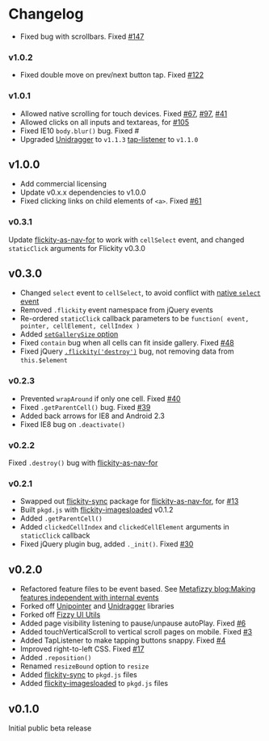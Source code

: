 # Changelog

+ Fixed bug with scrollbars. Fixed [#147](https://github.com/metafizzy/flickity/issues/122)

### v1.0.2

+ Fixed double move on prev/next button tap. Fixed [#122](https://github.com/metafizzy/flickity/issues/122)

### v1.0.1

+ Allowed native scrolling for touch devices. Fixed [#67](https://github.com/metafizzy/flickity/issues/67), [#97](https://github.com/metafizzy/flickity/issues/97), [#41](https://github.com/metafizzy/flickity/issues/41)
+ Allowed clicks on all inputs and textareas, for [#105](https://github.com/metafizzy/flickity/issues/105)
+ Fixed IE10 `body.blur()` bug. Fixed #
+ Upgraded [Unidragger](https://github.com/metafizzy/unidragger) to `v1.1.3` [tap-listener](https://github.com/metafizzy/tap-listener) to `v1.1.0`

## v1.0.0

+ Add commercial licensing
+ Update v0.x.x dependencies to v1.0.0
+ Fixed clicking links on child elements of `<a>`. Fixed [#61](https://github.com/metafizzy/flickity/issues/61)

### v0.3.1

Update [flickity-as-nav-for](https://github.com/metafizzy/flickity-as-nav-for) to work with `cellSelect` event, and changed `staticClick` arguments for Flickity v0.3.0

## v0.3.0

+ Changed `select` event to `cellSelect`, to avoid conflict with [native `select` event](https://developer.mozilla.org/en-US/docs/Web/Events/select)
+ Removed `.flickity` event namespace from jQuery events
+ Re-ordered `staticClick` callback parameters to be `function( event, pointer, cellElement, cellIndex )`
+ Added [`setGallerySize` option](http://flickity.metafizzy.co/options.html#setgallerysize)
+ Fixed `contain` bug when all cells can fit inside gallery. Fixed [#48](https://github.com/metafizzy/flickity/issues/48)
+ Fixed jQuery [`.flickity('destroy')`](http://flickity.metafizzy.co/api.html#destroy) bug, not removing data from `this.$element`

### v0.2.3

+ Prevented `wrapAround` if only one cell. Fixed [#40](https://github.com/metafizzy/flickity/issues/40)
+ Fixed `.getParentCell()` bug. Fixed [#39](https://github.com/metafizzy/flickity/issues/39)
+ Added back arrows for IE8 and Android 2.3
+ Fixed IE8 bug on `.deactivate()`

### v0.2.2

Fixed `.destroy()` bug with [flickity-as-nav-for](https://github.com/metafizzy/flickity-as-nav-for)

### v0.2.1

+ Swapped out [flickity-sync](https://github.com/metafizzy/flickity-sync) package for [flickity-as-nav-for](https://github.com/metafizzy/flickity-as-nav-for), for [#13](https://github.com/metafizzy/flickity/issues/13)
+ Built `pkgd.js` with [flickity-imagesloaded](https://github.com/metafizzy/flickity-imagesloaded) v0.1.2
+ Added `.getParentCell()`
+ Added `clickedCellIndex` and `clickedCellElement` arguments in `staticClick` callback
+ Fixed jQuery plugin bug, added `._init()`. Fixed [#30](https://github.com/metafizzy/flickity/issues/30)

## v0.2.0

+ Refactored feature files to be event based. See [Metafizzy blog:Making features independent with internal events ](http://metafizzy.co/blog/making-features-independent-with-internal-events/)
+ Forked off [Unipointer](https://github.com/metafizzy/unipointer) and [Unidragger](https://github.com/metafizzy/unidragger) libraries
+ Forked off [Fizzy UI Utils](https://github.com/metafizzy/fizzy-ui-utils)
+ Added page visibility listening to pause/unpause autoPlay. Fixed [#6](https://github.com/metafizzy/flickity/issues/6)
+ Added touchVerticalScroll to vertical scroll pages on mobile. Fixed [#3](https://github.com/metafizzy/flickity/issues/3)
+ Added TapListener to make tapping buttons snappy. Fixed [#4](https://github.com/metafizzy/flickity/issues/4)
+ Improved right-to-left CSS. Fixed [#17](https://github.com/metafizzy/flickity/issues/17)
+ Added `.reposition()`
+ Renamed `resizeBound` option to `resize`
+ Added [flickity-sync](https://github.com/metafizzy/flickity-sync) to `pkgd.js` files
+ Added [flickity-imagesloaded](https://github.com/metafizzy/flickity-imagesloaded) to `pkgd.js` files

## v0.1.0

Initial public beta release
